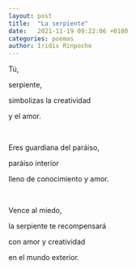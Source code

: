```yaml
---
layout: post
title:  "La serpiente"
date:   2021-11-19 09:22:06 +0100
categories: poemas
author: Iridis Rinpoche
---
```



Tú, 

serpiente,

simbolizas la creatividad 

y el amor.

<br>

Eres guardiana del paráiso,

paráiso interior 

lleno de conocimiento y amor.

<br>

Vence al miedo, 

la serpiente te recompensará 

con amor y creatividad

en el mundo exterior.